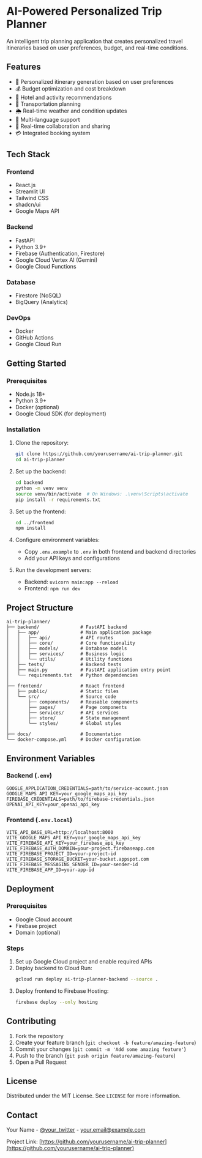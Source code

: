 # AI-Powered Personalized Trip Planner

An intelligent trip planning application that creates personalized travel itineraries based on user preferences, budget, and real-time conditions.

## Features

- 🎯 Personalized itinerary generation based on user preferences
- 💰 Budget optimization and cost breakdown
- 🏨 Hotel and activity recommendations
- 🚗 Transportation planning
- 🌦️ Real-time weather and condition updates
- 📱 Multi-language support
- 🔄 Real-time collaboration and sharing
- 💳 Integrated booking system

## Tech Stack

### Frontend
- React.js
- Streamlit UI
- Tailwind CSS
- shadcn/ui
- Google Maps API

### Backend
- FastAPI
- Python 3.9+
- Firebase (Authentication, Firestore)
- Google Cloud Vertex AI (Gemini)
- Google Cloud Functions

### Database
- Firestore (NoSQL)
- BigQuery (Analytics)

### DevOps
- Docker
- GitHub Actions
- Google Cloud Run

## Getting Started

### Prerequisites

- Node.js 18+
- Python 3.9+
- Docker (optional)
- Google Cloud SDK (for deployment)

### Installation

1. Clone the repository:
   ```bash
   git clone https://github.com/yourusername/ai-trip-planner.git
   cd ai-trip-planner
   ```

2. Set up the backend:
   ```bash
   cd backend
   python -m venv venv
   source venv/bin/activate  # On Windows: .\venv\Scripts\activate
   pip install -r requirements.txt
   ```

3. Set up the frontend:
   ```bash
   cd ../frontend
   npm install
   ```

4. Configure environment variables:
   - Copy `.env.example` to `.env` in both frontend and backend directories
   - Add your API keys and configurations

5. Run the development servers:
   - Backend: `uvicorn main:app --reload`
   - Frontend: `npm run dev`

## Project Structure

```
ai-trip-planner/
├── backend/               # FastAPI backend
│   ├── app/               # Main application package
│   │   ├── api/           # API routes
│   │   ├── core/          # Core functionality
│   │   ├── models/        # Database models
│   │   ├── services/      # Business logic
│   │   └── utils/         # Utility functions
│   ├── tests/             # Backend tests
│   ├── main.py            # FastAPI application entry point
│   └── requirements.txt   # Python dependencies
│
├── frontend/              # React frontend
│   ├── public/            # Static files
│   └── src/               # Source code
│       ├── components/    # Reusable components
│       ├── pages/         # Page components
│       ├── services/      # API services
│       ├── store/         # State management
│       └── styles/        # Global styles
│
├── docs/                  # Documentation
└── docker-compose.yml     # Docker configuration
```

## Environment Variables

### Backend (`.env`)
```
GOOGLE_APPLICATION_CREDENTIALS=path/to/service-account.json
GOOGLE_MAPS_API_KEY=your_google_maps_api_key
FIREBASE_CREDENTIALS=path/to/firebase-credentials.json
OPENAI_API_KEY=your_openai_api_key
```

### Frontend (`.env.local`)
```
VITE_API_BASE_URL=http://localhost:8000
VITE_GOOGLE_MAPS_API_KEY=your_google_maps_api_key
VITE_FIREBASE_API_KEY=your_firebase_api_key
VITE_FIREBASE_AUTH_DOMAIN=your-project.firebaseapp.com
VITE_FIREBASE_PROJECT_ID=your-project-id
VITE_FIREBASE_STORAGE_BUCKET=your-bucket.appspot.com
VITE_FIREBASE_MESSAGING_SENDER_ID=your-sender-id
VITE_FIREBASE_APP_ID=your-app-id
```

## Deployment

### Prerequisites
- Google Cloud account
- Firebase project
- Domain (optional)

### Steps
1. Set up Google Cloud project and enable required APIs
2. Deploy backend to Cloud Run:
   ```bash
   gcloud run deploy ai-trip-planner-backend --source .
   ```
3. Deploy frontend to Firebase Hosting:
   ```bash
   firebase deploy --only hosting
   ```

## Contributing

1. Fork the repository
2. Create your feature branch (`git checkout -b feature/amazing-feature`)
3. Commit your changes (`git commit -m 'Add some amazing feature'`)
4. Push to the branch (`git push origin feature/amazing-feature`)
5. Open a Pull Request

## License

Distributed under the MIT License. See `LICENSE` for more information.

## Contact

Your Name - [@your_twitter](https://twitter.com/your_username) - your.email@example.com

Project Link: [https://github.com/yourusername/ai-trip-planner](https://github.com/yourusername/ai-trip-planner)
